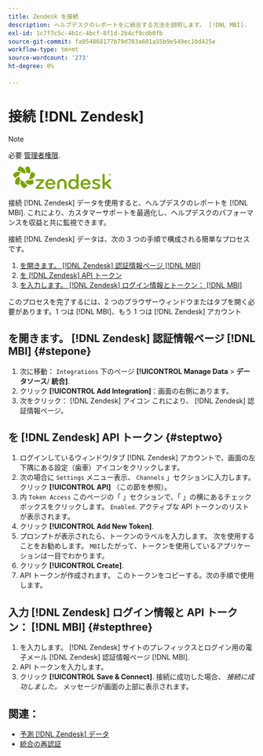 ```yaml
---
title: Zendesk を接続
description: ヘルプデスクのレポートをに統合する方法を説明します。 [!DNL MBI].
exl-id: 1c7f7c5c-4b1c-4bcf-8f1d-2b4cf9cdb0fb
source-git-commit: fa954868177b79d703a601a55b9e549ec1bd425e
workflow-type: tm+mt
source-wordcount: '273'
ht-degree: 0%

---
```


# 接続 [!DNL Zendesk]

>[!NOTE]
>
>必要 [管理者権限](../../../administrator/user-management/user-management.md).

![](../../../assets/Zendesk_logo.png)

接続 [!DNL Zendesk] データを使用すると、ヘルプデスクのレポートを [!DNL MBI]. これにより、カスタマーサポートを最適化し、ヘルプデスクのパフォーマンスを収益と共に監視できます。

接続 [!DNL Zendesk] データは、次の 3 つの手順で構成される簡単なプロセスです。

1. [を開きます。 [!DNL Zendesk] 認証情報ページ [!DNL MBI]](#stepone)
1. [を [!DNL Zendesk] API トークン](#steptwo)
1. [を入力します。 [!DNL Zendesk] ログイン情報とトークン： [!DNL MBI]](#stepthree)

このプロセスを完了するには、2 つのブラウザーウィンドウまたはタブを開く必要があります。1 つは [!DNL MBI]、もう 1 つは [!DNL Zendesk] アカウント

## を開きます。 [!DNL Zendesk] 認証情報ページ [!DNL MBI] {#stepone}

1. 次に移動： `Integrations` 下のページ **[!UICONTROL Manage Data** > **&#x200B;データソース&#x200B;**/ **統合]**.
1. クリック **[!UICONTROL Add Integration]**：画面の右側にあります。
1. 次をクリック： [!DNL Zendesk] アイコン これにより、 [!DNL Zendesk] 認証情報ページ。

## を [!DNL Zendesk] API トークン {#steptwo}

1. ログインしているウィンドウ/タブ [!DNL Zendesk] アカウントで、画面の左下隅にある設定（歯車）アイコンをクリックします。
1. 次の場合に `Settings` メニュー表示、 `Channels` 」セクションに入力します。 クリック **[!UICONTROL API]** （この節を参照）。
1. 内 `Token Access` このページの「 」セクションで、「 」の横にあるチェックボックスをクリックします。 `Enabled`. アクティブな API トークンのリストが表示されます。
1. クリック **[!UICONTROL Add New Token]**.
1. プロンプトが表示されたら、トークンのラベルを入力します。 次を使用することをお勧めします。 `MBI`したがって、トークンを使用しているアプリケーションは一目でわかります。
1. クリック **[!UICONTROL Create]**.
1. API トークンが作成されます。 このトークンをコピーする。次の手順で使用します。

## 入力 [!DNL Zendesk] ログイン情報と API トークン： [!DNL MBI] {#stepthree}

1. を入力します。 [!DNL Zendesk] サイトのプレフィックスとログイン用の電子メール [!DNL Zendesk] 認証情報ページ [!DNL MBI].
1. API トークンを入力します。
1. クリック **[!UICONTROL Save & Connect]**. 接続に成功した場合、 *接続に成功しました。* メッセージが画面の上部に表示されます。

## 関連：

* [予測 [!DNL Zendesk] データ](../integrations/exp-zendesk-data.md)
* [統合の再認証](https://experienceleague.adobe.com/docs/commerce-knowledge-base/kb/how-to/mbi-reauthenticating-integrations.html?lang=en)

